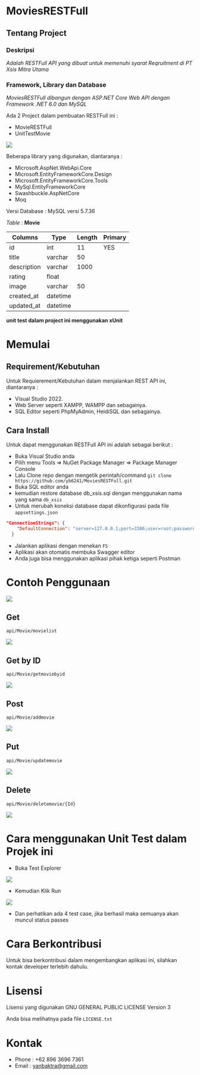 # MoviesRESTFull

## Tentang Project
### Deskripsi
*Adalah RESTFull API yang dibuat untuk memenuhi syarat Reqruitment di PT Xsis Mitra Utama*

### Framework, Library dan Database
*MoviesRESTFull dibangun dengan ASP.NET Core Web API dengan Framework .NET 6.0 dan MySQL*

Ada 2 Project dalam pembuatan RESTFull ini :
* MovieRESTFull
* UnitTestMovie

<img src="image/sln_exp.png">

Beberapa library yang digunakan, diantaranya :
* Microsoft.AspNet.WebApi.Core
* Microsoft.EntityFrameworkCore.Design
* Microsoft.EntityFrameworkCore.Tools
* MySql.EntityFrameworkCore
* Swashbuckle.AspNetCore
* Moq

Versi Database : MySQL versi 5.7.36

*Table* : **Movie**

| Columns     | Type        | Length | Primary |
| ----------- | ----------- | ------ | ------- |
| id          | int         | 11     | YES     |
| title       | varchar     | 50     |         |
| description | varchar     | 1000   |         |
| rating      | float       |        |         |
| image       | varchar     | 50     |         |
| created_at  | datetime    |        |         |
| updated_at  | datetime    |        |         |

**unit test dalam project ini menggunakan xUnit**

# Memulai
## Requirement/Kebutuhan
Untuk Requierement/Kebutuhan dalam menjalankan REST API ini, diantaranya :
* Visual Studio 2022.
* Web Server seperti XAMPP, WAMPP dan sebagainya.
* SQL Editor seperti PhpMyAdmin, HeidiSQL dan sebagainya.

## Cara Install
Untuk dapat menggunakan RESTFull API ini adalah sebagai berikut :
* Buka Visual Studio anda
* Pilih menu Tools => NuGet Package Manager => Package Manager Console
* Lalu Clone repo dengan mengetik perintah/command `git clone https://github.com/yb6241/MoviesRESTFull.git`
* Buka SQL editor anda
* kemudian restore database db_xsis.sql dengan menggunakan nama yang sama `db_xsis`
* Untuk merubah koneksi database dapat dikonfigurasi pada file `appsettings.json`
```json
"ConnectionStrings": {
    "DefaultConnection": "server=127.0.0.1;port=3306;user=root;password=;database=db_xsis;"
  }
```
* Jalankan aplikasi dengan menekan `F5`
* Aplikasi akan otomatis membuka Swagger editor
* Anda juga bisa menggunakan aplikasi pihak ketiga seperti Postman

# Contoh Penggunaan
<img src="image/index.jpeg">

## Get
`api/Movie/movielist`

<img src="image/get.jpeg">

## Get by ID
`api/Movie/getmoviebyid`

<img src="image/getbyid.jpeg">

## Post
`api/Movie/addmovie`

<img src="image/post.jpeg">

## Put
`api/Movie/updatemovie`

<img src="image/put.jpeg">

## Delete
`api/Movie/deletemovie/{Id}`

<img src="image/delete.jpeg">

# Cara menggunakan Unit Test dalam Projek ini
* Buka Test Explorer

<img src="image/test_exp.png">

* Kemudian Klik Run 

<img src="image/unit_test.png">

* Dan perhatikan ada 4 test case, jika berhasil maka semuanya akan muncul status passes

# Cara Berkontribusi
Untuk bisa berkontribusi dalam mengembangkan aplikasi ini, silahkan kontak developer terlebih dahulu.

# Lisensi
Lisensi yang digunakan GNU GENERAL PUBLIC LICENSE Version 3

Anda bisa melihatnya pada file `LICENSE.txt`

# Kontak
- Phone : +62 896 3696 7361
- Email : yanbaktra@gmail.com